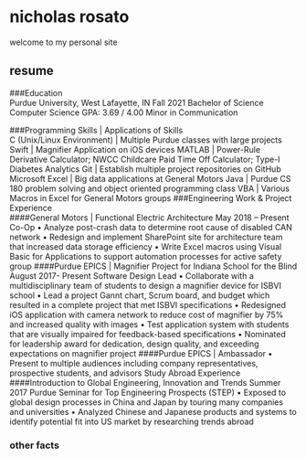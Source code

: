 # nicholas rosato
welcome to my personal site

## resume
###Education                           												
Purdue University, West Lafayette, IN		    		                                         	                        Fall 2021
Bachelor of Science Computer Science					                                                   GPA: 3.69 / 4.00
Minor in Communication

###Programming Skills | Applications of Skills										
  C (Unix/Linux Environment) | Multiple Purdue classes with large projects
  Swift | Magnifier Application on iOS devices
  MATLAB | Power-Rule Derivative Calculator; NWCC Childcare Paid Time Off Calculator; Type-I Diabetes Analytics
  Git | Establish multiple project repositories on GitHub
  Microsoft Excel | Big data applications at General Motors
  Java | Purdue CS 180 problem solving and object oriented programming class
  VBA | Various Macros in Excel for General Motors groups
###Engineering Work & Project Experience      										
####General Motors | Functional Electric Architecture        		   			       May 2018 – Present
Co-Op
•	Analyze post-crash data to determine root cause of disabled CAN network
•	Redesign and implement SharePoint site for architecture team that increased data storage efficiency
•	Write Excel macros using Visual Basic for Applications to support automation processes for active safety group
####Purdue EPICS | Magnifier Project for Indiana School for the Blind                                               August 2017- Present
Software Design Lead
•	Collaborate with a multidisciplinary team of students to design a magnifier device for ISBVI school
•	Lead a project Gannt chart, Scrum board, and budget which resulted in a complete project that met ISBVI specifications
•	Redesigned iOS application with camera network to reduce cost of magnifier by 75% and increased quality with images
•	Test application system with students that are visually impaired for feedback-based specifications
•	Nominated for leadership award for dedication, design quality, and exceeding expectations on magnifier project
####Purdue EPICS | Ambassador
•	Present to multiple audiences including company representatives, prospective students, and advisors
Study Abroad Experience												
####Introduction to Global Engineering, Innovation and Trends						   Summer 2017
Purdue Seminar for Top Engineering Prospects (STEP)
•	Exposed to global design processes in China and Japan by touring many companies and universities
•	Analyzed Chinese and Japanese products and systems to identify potential fit into US market by researching trends abroad

### other facts
